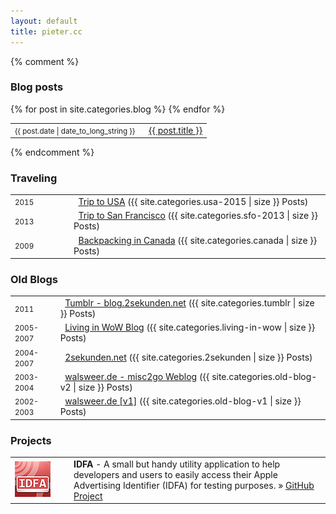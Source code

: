```yaml
---
layout: default
title: pieter.cc
---
```


<div id="content">
	{% comment %}
	<section>
		<h3>Blog posts</h3>
		<table>
			{% for post in site.categories.blog %}
			<tr><td><small>{{ post.date | date_to_long_string }}</small></td><td> &#160; <a href="{{ post.url }}">{{ post.title }}</a></td></tr>{% endfor %}
		</table>
	</section>
	{% endcomment %}
	<section>
		<h3>Traveling</h3>
		<table>
			<tr><td width="80"><small>2015</small></td><td> &#160; <a href="/blogs/usa-2015/">Trip to USA</a> ({{ site.categories.usa-2015 | size }} Posts)</td></tr>
			<tr><td><small>2013</small></td><td> &#160; <a href="/blogs/sfo-2013/">Trip to San Francisco</a> ({{ site.categories.sfo-2013 | size }} Posts)</td></tr>
			<tr><td><small>2009</small></td><td> &#160; <a href="/blogs/canada/">Backpacking in Canada</a> ({{ site.categories.canada | size }} Posts)</td></tr>
		</table>
	</section>
	<section>
		<h3>Old Blogs</h3>
		<table>
			<tr><td><small>2011</small></td><td> &#160; <a href="/blogs/tumblr/">Tumblr - blog.2sekunden.net</a> ({{ site.categories.tumblr | size }} Posts)</td></tr>
			<tr><td><small>2005-2007</small></td><td> &#160; <a href="/blogs/living-in-wow/">Living in WoW Blog</a> ({{ site.categories.living-in-wow | size }} Posts)</td></tr>
			<tr><td><small>2004-2007</small></td><td> &#160; <a href="/blogs/2sekunden/">2sekunden.net</a> ({{ site.categories.2sekunden | size }} Posts)</td></tr>
			<tr><td><small>2003-2004</small></td><td> &#160; <a href="/blogs/old-blog-v2/">walsweer.de - misc2go Weblog</a> ({{ site.categories.old-blog-v2 | size }} Posts)</td></tr>
			<tr><td><small>2002-2003</small></td><td> &#160; <a href="/blogs/old-blog-v1/">walsweer.de [v1]</a> ({{ site.categories.old-blog-v1 | size }} Posts)</td></tr>
		</table>
	</section>
	<section>
		<h3>Projects</h3>
		<table>
			<tr>
				<td width="80"><img src="/images/icon-idfa.png"></td>
				<td><strong>IDFA</strong> - A small but handy utility application to help developers and users to easily access their Apple Advertising Identifier (IDFA) for testing purposes. &raquo; <a href="https://github.com/neXter/idfa">GitHub Project</a></td>
			</tr>
	</section>
</div>
